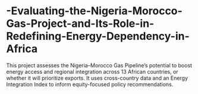 # -Evaluating-the-Nigeria-Morocco-Gas-Project-and-Its-Role-in-Redefining-Energy-Dependency-in-Africa
This project assesses the Nigeria–Morocco Gas Pipeline’s potential to boost energy access and regional integration across 13 African countries, or whether it will prioritize exports. It uses cross-country data and an Energy Integration Index to inform equity-focused policy recommendations.
